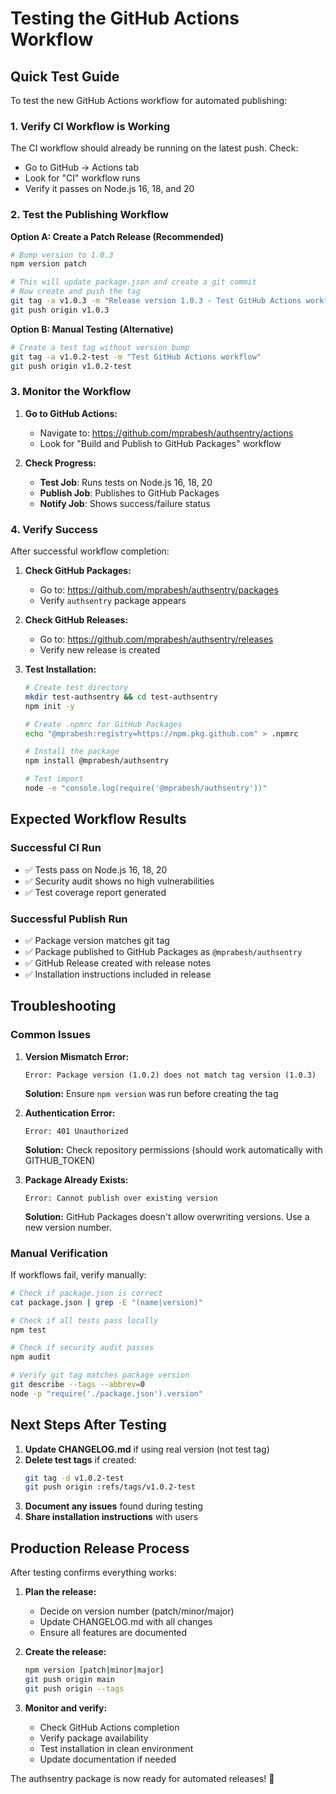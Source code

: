 # Testing the GitHub Actions Workflow

## Quick Test Guide

To test the new GitHub Actions workflow for automated publishing:

### 1. Verify CI Workflow is Working

The CI workflow should already be running on the latest push. Check:
- Go to GitHub → Actions tab
- Look for "CI" workflow runs
- Verify it passes on Node.js 16, 18, and 20

### 2. Test the Publishing Workflow

**Option A: Create a Patch Release (Recommended)**
```bash
# Bump version to 1.0.3
npm version patch

# This will update package.json and create a git commit
# Now create and push the tag
git tag -a v1.0.3 -m "Release version 1.0.3 - Test GitHub Actions workflow"
git push origin v1.0.3
```

**Option B: Manual Testing (Alternative)**
```bash
# Create a test tag without version bump
git tag -a v1.0.2-test -m "Test GitHub Actions workflow"
git push origin v1.0.2-test
```

### 3. Monitor the Workflow

1. **Go to GitHub Actions:**
   - Navigate to: https://github.com/mprabesh/authsentry/actions
   - Look for "Build and Publish to GitHub Packages" workflow

2. **Check Progress:**
   - **Test Job**: Runs tests on Node.js 16, 18, 20
   - **Publish Job**: Publishes to GitHub Packages
   - **Notify Job**: Shows success/failure status

### 4. Verify Success

After successful workflow completion:

1. **Check GitHub Packages:**
   - Go to: https://github.com/mprabesh/authsentry/packages
   - Verify `authsentry` package appears

2. **Check GitHub Releases:**
   - Go to: https://github.com/mprabesh/authsentry/releases
   - Verify new release is created

3. **Test Installation:**
   ```bash
   # Create test directory
   mkdir test-authsentry && cd test-authsentry
   npm init -y
   
   # Create .npmrc for GitHub Packages
   echo "@mprabesh:registry=https://npm.pkg.github.com" > .npmrc
   
   # Install the package
   npm install @mprabesh/authsentry
   
   # Test import
   node -e "console.log(require('@mprabesh/authsentry'))"
   ```

## Expected Workflow Results

### Successful CI Run
- ✅ Tests pass on Node.js 16, 18, 20
- ✅ Security audit shows no high vulnerabilities
- ✅ Test coverage report generated

### Successful Publish Run
- ✅ Package version matches git tag
- ✅ Package published to GitHub Packages as `@mprabesh/authsentry`
- ✅ GitHub Release created with release notes
- ✅ Installation instructions included in release

## Troubleshooting

### Common Issues

1. **Version Mismatch Error:**
   ```
   Error: Package version (1.0.2) does not match tag version (1.0.3)
   ```
   **Solution:** Ensure `npm version` was run before creating the tag

2. **Authentication Error:**
   ```
   Error: 401 Unauthorized
   ```
   **Solution:** Check repository permissions (should work automatically with GITHUB_TOKEN)

3. **Package Already Exists:**
   ```
   Error: Cannot publish over existing version
   ```
   **Solution:** GitHub Packages doesn't allow overwriting versions. Use a new version number.

### Manual Verification

If workflows fail, verify manually:

```bash
# Check if package.json is correct
cat package.json | grep -E "(name|version)"

# Check if all tests pass locally
npm test

# Check if security audit passes
npm audit

# Verify git tag matches package version
git describe --tags --abbrev=0
node -p "require('./package.json').version"
```

## Next Steps After Testing

1. **Update CHANGELOG.md** if using real version (not test tag)
2. **Delete test tags** if created:
   ```bash
   git tag -d v1.0.2-test
   git push origin :refs/tags/v1.0.2-test
   ```
3. **Document any issues** found during testing
4. **Share installation instructions** with users

## Production Release Process

After testing confirms everything works:

1. **Plan the release:**
   - Decide on version number (patch/minor/major)
   - Update CHANGELOG.md with all changes
   - Ensure all features are documented

2. **Create the release:**
   ```bash
   npm version [patch|minor|major]
   git push origin main
   git push origin --tags
   ```

3. **Monitor and verify:**
   - Check GitHub Actions completion
   - Verify package availability
   - Test installation in clean environment
   - Update documentation if needed

The authsentry package is now ready for automated releases! 🚀
